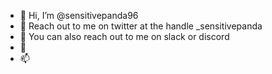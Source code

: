 - 👋 Hi, I’m @sensitivepanda96
- 👀 Reach out to me on twitter at the handle _sensitivepanda
- 🌱 You can also reach out to me on slack or discord
- 💞️
- 📫

<!---
sensitivepanda96/sensitivepanda96 is a ✨ special ✨ repository because its `README.md` (this file) appears on your GitHub profile.
You can click the Preview link to take a look at your changes.
--->
